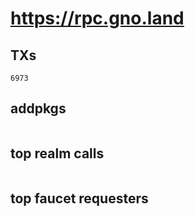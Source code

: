 # https://rpc.gno.land

## TXs
```
6973
```

## addpkgs
```
```

## top realm calls
```
```

## top faucet requesters
```
```

